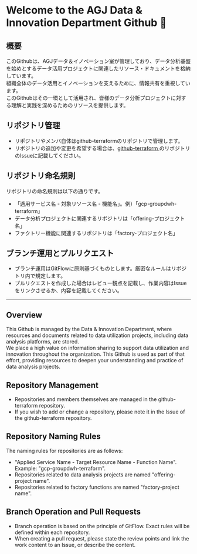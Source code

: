 # Welcome to the AGJ  Data & Innovation Department Github 🙌


## 概要
このGithubは、AGJデータ＆イノベーション室が管理しており、データ分析基盤を始めとするデータ活用プロジェクトに関連したリソース・ドキュメントを格納しています。   
組織全体のデータ活用とイノベーションを支えるために、情報共有を重視しています。   
このGithubはその一環として活用され、皆様のデータ分析プロジェクトに対する理解と実践を深めるためのリソースを提供します。

## リポジトリ管理
- リポジトリやメンバ自体はgithub-terraformのリポジトリで管理します。   
- リポジトリの追加や変更を希望する場合は、[github-terraform ](https://github.com/AsahiGroupJapan/github-terraform)のリポジトリのIssueに記載してください。   

## リポジトリ命名規則
リポジトリの命名規則は以下の通りです。

- 「適用サービス名 - 対象リソース名 - 機能名」。例）「gcp-groupdwh-terraform」
- データ分析プロジェクトに関連するリポジトリは「offering-プロジェクト名」
- ファクトリー機能に関連するリポジトリは「factory-プロジェクト名」

## ブランチ運用とプルリクエスト
- ブランチ運用はGitFlowに原則基づくものとします。厳密なルールはリポジトリ内で規定します。
- プルリクエストを作成した場合はレビュー観点を記載し、作業内容はIssueをリンクさせるか、内容を記載してください。


---

## Overview
This Github is managed by the Data & Innovation Department, where resources and documents related to data utilization projects, including data analysis platforms, are stored.    
We place a high value on information sharing to support data utilization and innovation throughout the organization. This Github is used as part of that effort, providing resources to deepen your understanding and practice of data analysis projects.

## Repository Management
- Repositories and members themselves are managed in the github-terraform repository. 
- If you wish to add or change a repository, please note it in the Issue of the github-terraform repository. 

## Repository Naming Rules
The naming rules for repositories are as follows:

- "Applied Service Name - Target Resource Name - Function Name". Example: "gcp-groupdwh-terraform".
- Repositories related to data analysis projects are named "offering-project name".
- Repositories related to factory functions are named "factory-project name".


## Branch Operation and Pull Requests
- Branch operation is based on the principle of GitFlow. Exact rules will be defined within each repository.
- When creating a pull request, please state the review points and link the work content to an Issue, or describe the content.


<!--

**Here are some ideas to get you started:**

🙋‍♀️ A short introduction - what is your organization all about?
👀 Contribution guidelines - how do team members dive in?
👩‍💻 Useful resources - where do you keep your docs? Is there anything else the team should know?
🍪 Fun facts - what is your team's favorite snack?
🧙 Remember, you can do mighty things with the power of [Markdown](https://docs.github.com/github/writing-on-github/getting-started-with-writing-and-formatting-on-github/basic-writing-and-formatting-syntax)
-->
